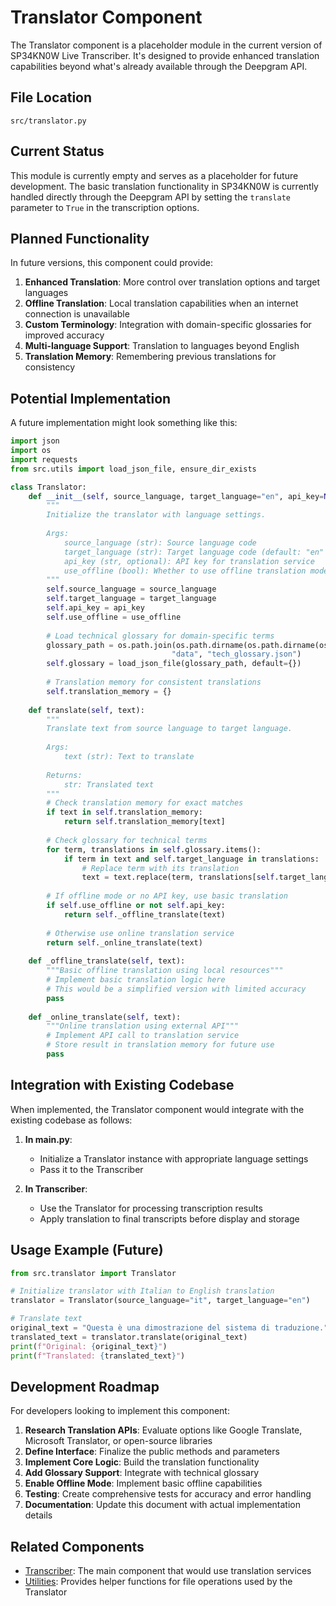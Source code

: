 # Translator Component

The Translator component is a placeholder module in the current version of SP34KN0W Live Transcriber. It's designed to provide enhanced translation capabilities beyond what's already available through the Deepgram API.

## File Location

`src/translator.py`

## Current Status

This module is currently empty and serves as a placeholder for future development. The basic translation functionality in SP34KN0W is currently handled directly through the Deepgram API by setting the `translate` parameter to `True` in the transcription options.

## Planned Functionality

In future versions, this component could provide:

1. **Enhanced Translation**: More control over translation options and target languages
2. **Offline Translation**: Local translation capabilities when an internet connection is unavailable
3. **Custom Terminology**: Integration with domain-specific glossaries for improved accuracy
4. **Multi-language Support**: Translation to languages beyond English
5. **Translation Memory**: Remembering previous translations for consistency

## Potential Implementation

A future implementation might look something like this:

```python
import json
import os
import requests
from src.utils import load_json_file, ensure_dir_exists

class Translator:
    def __init__(self, source_language, target_language="en", api_key=None, use_offline=False):
        """
        Initialize the translator with language settings.
        
        Args:
            source_language (str): Source language code
            target_language (str): Target language code (default: "en" for English)
            api_key (str, optional): API key for translation service
            use_offline (bool): Whether to use offline translation mode
        """
        self.source_language = source_language
        self.target_language = target_language
        self.api_key = api_key
        self.use_offline = use_offline
        
        # Load technical glossary for domain-specific terms
        glossary_path = os.path.join(os.path.dirname(os.path.dirname(os.path.abspath(__file__))), 
                                    "data", "tech_glossary.json")
        self.glossary = load_json_file(glossary_path, default={})
        
        # Translation memory for consistent translations
        self.translation_memory = {}
        
    def translate(self, text):
        """
        Translate text from source language to target language.
        
        Args:
            text (str): Text to translate
            
        Returns:
            str: Translated text
        """
        # Check translation memory for exact matches
        if text in self.translation_memory:
            return self.translation_memory[text]
            
        # Check glossary for technical terms
        for term, translations in self.glossary.items():
            if term in text and self.target_language in translations:
                # Replace term with its translation
                text = text.replace(term, translations[self.target_language])
        
        # If offline mode or no API key, use basic translation
        if self.use_offline or not self.api_key:
            return self._offline_translate(text)
            
        # Otherwise use online translation service
        return self._online_translate(text)
        
    def _offline_translate(self, text):
        """Basic offline translation using local resources"""
        # Implement basic translation logic here
        # This would be a simplified version with limited accuracy
        pass
        
    def _online_translate(self, text):
        """Online translation using external API"""
        # Implement API call to translation service
        # Store result in translation memory for future use
        pass
```

## Integration with Existing Codebase

When implemented, the Translator component would integrate with the existing codebase as follows:

1. **In main.py**: 
   - Initialize a Translator instance with appropriate language settings
   - Pass it to the Transcriber

2. **In Transcriber**: 
   - Use the Translator for processing transcription results
   - Apply translation to final transcripts before display and storage

## Usage Example (Future)

```python
from src.translator import Translator

# Initialize translator with Italian to English translation
translator = Translator(source_language="it", target_language="en")

# Translate text
original_text = "Questa è una dimostrazione del sistema di traduzione."
translated_text = translator.translate(original_text)
print(f"Original: {original_text}")
print(f"Translated: {translated_text}")
```

## Development Roadmap

For developers looking to implement this component:

1. **Research Translation APIs**: Evaluate options like Google Translate, Microsoft Translator, or open-source libraries
2. **Define Interface**: Finalize the public methods and parameters
3. **Implement Core Logic**: Build the translation functionality
4. **Add Glossary Support**: Integrate with technical glossary
5. **Enable Offline Mode**: Implement basic offline capabilities
6. **Testing**: Create comprehensive tests for accuracy and error handling
7. **Documentation**: Update this document with actual implementation details

## Related Components

- [Transcriber](./transcriber.md): The main component that would use translation services
- [Utilities](./utils.md): Provides helper functions for file operations used by the Translator
